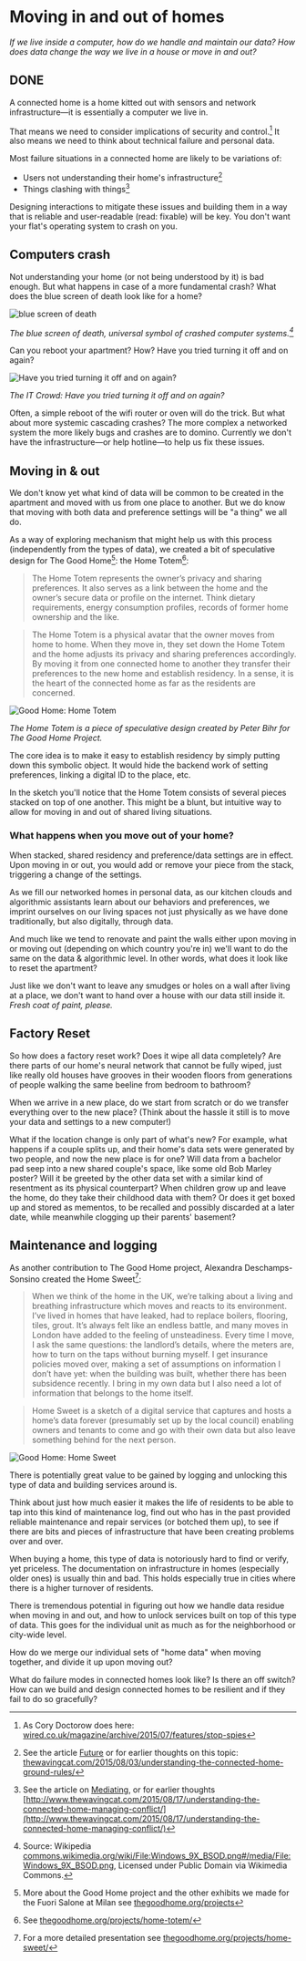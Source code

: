 # Moving in and out of homes

_If we live inside a computer, how do we handle and maintain our data? How does data change the way we live in a house or move in and out?_
 
## DONE

A connected home is a home kitted out with sensors and network infrastructure—it is essentially a computer we live in. 

That means we need to consider implications of security and control.[^1] It also means we need to think about technical failure and personal data.

Most failure situations in a connected home are likely to be variations of: 

* Users not understanding their home's infrastructure[^2]
* Things clashing with things[^3]

Designing interactions to mitigate these issues and building them in a way that is reliable and user-readable (read: fixable) will be key. You don't want your flat's operating system to crash on you.

## Computers crash

Not understanding your home (or not being understood by it) is bad enough. But what happens in case of a more fundamental crash? What does the blue screen of death look like for a home?

![blue screen of death](https://upload.wikimedia.org/wikipedia/commons/3/3b/Windows_9X_BSOD.png)

_The blue screen of death, universal symbol of crashed computer systems.[^4]_

Can you reboot your apartment? How? Have you tried turning it off and on again?

![Have you tried turning it off and on again?](https://media.giphy.com/media/F7yLXA5fJ5sLC/giphy.gif)

_The IT Crowd: Have you tried turning it off and on again?_

Often, a simple reboot of the wifi router or oven will do the trick. But what about more systemic cascading crashes? The more complex a networked system the more likely bugs and crashes are to domino. Currently we don't have the infrastructure—or help hotline—to help us fix these issues.


## Moving in & out

We don't know yet what kind of data will be common to be created in the apartment and moved with us from one place to another. But we do know that moving with both data and preference settings will be "a thing" we all do.

As a way of exploring mechanism that might help us with this process (independently from the types of data), we created a bit of speculative design for The Good Home[^5]: the Home Totem[^6]:

> The Home Totem represents the owner’s privacy and sharing preferences. It also serves as a link between the home and the owner’s secure data or profile on the internet. Think dietary requirements, energy consumption profiles, records of former home ownership and the like.

> The Home Totem is a physical avatar that the owner moves from home to home. When they move in, they set down the Home Totem and the home adjusts its privacy and sharing preferences accordingly. By moving it from one connected home to another they transfer their preferences to the new home and establish residency. In a sense, it is the heart of the connected home as far as the residents are concerned.

![Good Home: Home Totem](http://i2.wp.com/thegoodhome.org/wp-content/uploads/2016/04/HomeTotem_sketch.png?w=640)

_The Home Totem is a piece of speculative design created by Peter Bihr for The Good Home Project._

The core idea is to make it easy to establish residency by simply putting down this symbolic object. It would hide the backend work of setting preferences, linking a digital ID to the place, etc. 

In the sketch you'll notice that the Home Totem consists of several pieces stacked on top of one another. This might be a blunt, but intuitive way to allow for moving in and out of shared living situations. 

### What happens when you move out of your home?

When stacked, shared residency and preference/data settings are in effect. Upon moving in or out, you would add or remove your piece from the stack, triggering a change of the settings.

As we fill our networked homes in personal data, as our kitchen clouds and algorithmic assistants learn about our behaviors and preferences, we imprint ourselves on our living spaces not just physically as we have done traditionally, but also digitally, through data.

And much like we tend to renovate and paint the walls either upon moving in or moving out (depending on which country you're in) we'll want to do the same on the data & algorithmic level.   In other words, what does it look like to reset the apartment? 

Just like we don't want to leave any smudges or holes on a wall after living at a place, we don't want to hand over a house with our data still inside it. *Fresh coat of paint, please.*

## Factory Reset

So how does a factory reset work? Does it wipe all data completely? Are there parts of our home's neural network that cannot be fully wiped, just like really old houses have grooves in their wooden floors from generations of people walking the same beeline from bedroom to bathroom? 

When we arrive in a new place, do we start from scratch or do we transfer everything over to the new place? (Think about the hassle it still is to move your data and settings to a new computer!)

What if the location change is only part of what's new? For example, what happens if a couple splits up, and their home's data sets were generated by two people, and now the new place is for one? Will data from a bachelor pad seep into a new shared couple's space, like some old Bob Marley poster? Will it be greeted by the other data set with a similar kind of resentment as its physical counterpart? When children grow up and leave the home, do they take their childhood data with them? Or does it get boxed up and stored as mementos, to be recalled and possibly discarded at a later date, while meanwhile clogging up their parents' basement?


## Maintenance and logging

As another contribution to The Good Home project, Alexandra Deschamps-Sonsino created the Home Sweet[^7]:

> When we think of the home in the UK, we’re talking about a living and breathing infrastructure which moves and reacts to its environment. I’ve lived in homes that have leaked, had to replace boilers, flooring, tiles, grout. It’s always felt like an endless battle, and many moves in London have added to the feeling of unsteadiness. Every time I move, I ask the same questions: the landlord’s details, where the meters are, how to turn on the taps without burning myself. I get insurance policies moved over, making a set of assumptions on information I don’t have yet: when the building was built, whether there has been subsidence recently. I bring in my own data but I also need a lot of information that belongs to the home itself.

> Home Sweet is a sketch of a digital service that captures and hosts a home’s data forever (presumably set up by the local council) enabling owners and tenants to come and go with their own data but also leave something behind for the next person.

![Good Home: Home Sweet](http://i0.wp.com/thegoodhome.org/wp-content/uploads/2016/04/SweetHome_sketch.png?w=640)

There is potentially great value to be gained by logging and unlocking this type of data and building services around is.

Think about just how much easier it makes the life of residents to be able to tap into this kind of maintenance log, find out who has in the past provided reliable maintenance and repair services (or botched them up), to see if there are bits and pieces of infrastructure that have been creating problems over and over.

When buying a home, this type of data is notoriously hard to find or verify, yet priceless. The documentation on infrastructure in homes (especially older ones) is usually thin and bad. This holds especially true in cities where there is a higher turnover of residents.

There is tremendous potential in figuring out how we handle data residue when moving in and out, and how to unlock services built on top of this type of data. This goes for the individual unit as much as for the neighborhood or city-wide level.

How do we merge our individual sets of "home data" when moving together, and divide it up upon moving out?

What do failure modes in connected homes look like? Is there an off switch? How can we build and design connected homes to be resilient and if they fail to do so gracefully?


[^1]: As Cory Doctorow does here: [wired.co.uk/magazine/archive/2015/07/features/stop-spies](http://www.wired.co.uk/magazine/archive/2015/07/features/stop-spies)
[^2]: See the article [Future](future.md) or for earlier thoughts on this topic: [thewavingcat.com/2015/08/03/understanding-the-connected-home-ground-rules/](http://www.thewavingcat.com/2015/08/03/understanding-the-connected-home-ground-rules/)
[^3]: See the article on [Mediating](mediating_across_layers.md), or for earlier thoughts [http://www.thewavingcat.com/2015/08/17/understanding-the-connected-home-managing-conflict/](http://www.thewavingcat.com/2015/08/17/understanding-the-connected-home-managing-conflict/)
[^4]: Source: Wikipedia [commons.wikimedia.org/wiki/File:Windows_9X_BSOD.png#/media/File:Windows_9X_BSOD.png](https://commons.wikimedia.org/wiki/File:Windows_9X_BSOD.png#/media/File:Windows_9X_BSOD.png), Licensed under Public Domain via Wikimedia Commons.
[^5]: More about the Good Home project and the other exhibits we made for the Fuori Salone at Milan see [thegoodhome.org/projects](http://thegoodhome.org/projects/)
[^6]: See [thegoodhome.org/projects/home-totem/](http://thegoodhome.org/projects/home-totem/)
[^7]: For a more detailed presentation see [thegoodhome.org/projects/home-sweet/](http://thegoodhome.org/projects/home-sweet/)
